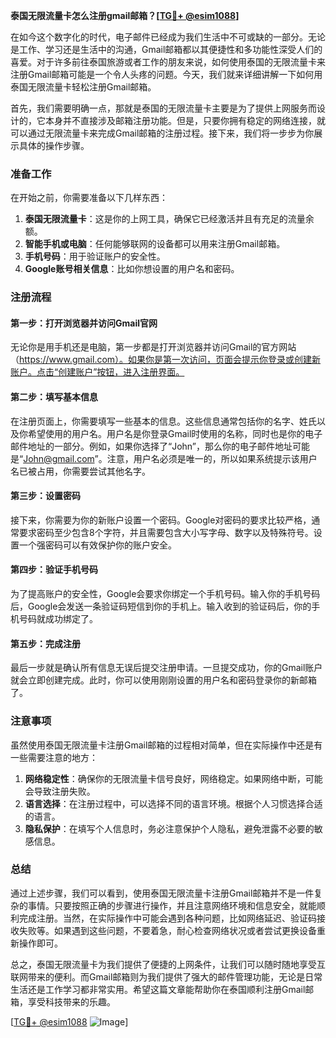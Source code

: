 **泰国无限流量卡怎么注册gmail邮箱？[[TG💪+ @esim1088](https://t.me/s/esim1088)]**

在如今这个数字化的时代，电子邮件已经成为我们生活中不可或缺的一部分。无论是工作、学习还是生活中的沟通，Gmail邮箱都以其便捷性和多功能性深受人们的喜爱。对于许多前往泰国旅游或者工作的朋友来说，如何使用泰国的无限流量卡来注册Gmail邮箱可能是一个令人头疼的问题。今天，我们就来详细讲解一下如何用泰国无限流量卡轻松注册Gmail邮箱。

首先，我们需要明确一点，那就是泰国的无限流量卡主要是为了提供上网服务而设计的，它本身并不直接涉及邮箱注册功能。但是，只要你拥有稳定的网络连接，就可以通过无限流量卡来完成Gmail邮箱的注册过程。接下来，我们将一步步为你展示具体的操作步骤。

### 准备工作

在开始之前，你需要准备以下几样东西：

1. **泰国无限流量卡**：这是你的上网工具，确保它已经激活并且有充足的流量余额。
2. **智能手机或电脑**：任何能够联网的设备都可以用来注册Gmail邮箱。
3. **手机号码**：用于验证账户的安全性。
4. **Google账号相关信息**：比如你想设置的用户名和密码。

### 注册流程

#### 第一步：打开浏览器并访问Gmail官网

无论你是用手机还是电脑，第一步都是打开浏览器并访问Gmail的官方网站（https://www.gmail.com）。如果你是第一次访问，页面会提示你登录或创建新账户。点击“创建账户”按钮，进入注册界面。

#### 第二步：填写基本信息

在注册页面上，你需要填写一些基本的信息。这些信息通常包括你的名字、姓氏以及你希望使用的用户名。用户名是你登录Gmail时使用的名称，同时也是你的电子邮件地址的一部分。例如，如果你选择了“John”，那么你的电子邮件地址可能是“John@gmail.com”。注意，用户名必须是唯一的，所以如果系统提示该用户名已被占用，你需要尝试其他名字。

#### 第三步：设置密码

接下来，你需要为你的新账户设置一个密码。Google对密码的要求比较严格，通常要求密码至少包含8个字符，并且需要包含大小写字母、数字以及特殊符号。设置一个强密码可以有效保护你的账户安全。

#### 第四步：验证手机号码

为了提高账户的安全性，Google会要求你绑定一个手机号码。输入你的手机号码后，Google会发送一条验证码短信到你的手机上。输入收到的验证码后，你的手机号码就成功绑定了。

#### 第五步：完成注册

最后一步就是确认所有信息无误后提交注册申请。一旦提交成功，你的Gmail账户就会立即创建完成。此时，你可以使用刚刚设置的用户名和密码登录你的新邮箱了。

### 注意事项

虽然使用泰国无限流量卡注册Gmail邮箱的过程相对简单，但在实际操作中还是有一些需要注意的地方：

1. **网络稳定性**：确保你的无限流量卡信号良好，网络稳定。如果网络中断，可能会导致注册失败。
2. **语言选择**：在注册过程中，可以选择不同的语言环境。根据个人习惯选择合适的语言。
3. **隐私保护**：在填写个人信息时，务必注意保护个人隐私，避免泄露不必要的敏感信息。

### 总结

通过上述步骤，我们可以看到，使用泰国无限流量卡注册Gmail邮箱并不是一件复杂的事情。只要按照正确的步骤进行操作，并且注意网络环境和信息安全，就能顺利完成注册。当然，在实际操作中可能会遇到各种问题，比如网络延迟、验证码接收失败等。如果遇到这些问题，不要着急，耐心检查网络状况或者尝试更换设备重新操作即可。

总之，泰国无限流量卡为我们提供了便捷的上网条件，让我们可以随时随地享受互联网带来的便利。而Gmail邮箱则为我们提供了强大的邮件管理功能，无论是日常生活还是工作学习都非常实用。希望这篇文章能帮助你在泰国顺利注册Gmail邮箱，享受科技带来的乐趣。

[[TG💪+ @esim1088](https://t.me/s/esim1088) ![Image](https://i.postimg.cc/4NQfJmqS/Snipaste-2025-05-13-00-14-12.png)]